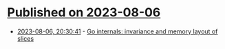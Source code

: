 # [Published on 2023-08-06](index.md)

* [2023-08-06, 20:30:41](https://lobste.rs/s/qsrsff/go_internals_invariance_memory_layout) - [Go internals: invariance and memory layout of slices](https://eli.thegreenplace.net/2021/go-internals-invariance-and-memory-layout-of-slices/)
